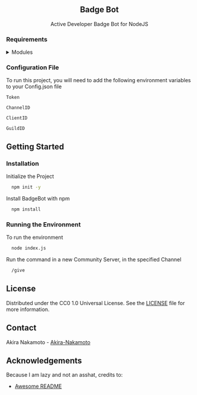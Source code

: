 <div align="center">
  <h2>Badge Bot</h2>  
  <p>Active Developer Badge Bot for NodeJS</p>
</div>

### Requirements

<details>
  <summary>Modules</summary>
  <ul>
    <li><a>@discordjs/rest^1.3.0</a></li>
    <li><a>discord-api-types^1.3.0</a></li>
    <li><a>discord.js^1.3.0</a></li>
    <li><a>fs^0.0.1-security</a></li>
    <li><a>ms^2.1.3</a></li>
  </ul>
</details>

### Configuration File

To run this project, you will need to add the following environment variables to your Config.json file

`Token`

`ChannelID`

`ClientID`

`GuildID`

<!-- Getting Started -->
## 	Getting Started

<!-- Installation -->
### Installation

Initialize the Project

```bash
  npm init -y  
```

Install BadgeBot with npm

```bash
  npm install
```
   
### Running the Environment

To run the environment

```bash
  node index.js
```

Run the command in a new Community Server, in the specified Channel

```bash
  /give
```

<!-- License -->
## License

Distributed under the CC0 1.0 Universal License. See the [LICENSE](https://github.com/Akira-Nakamoto/BadgeBot/LICENSE.md) file for more information.


<!-- Contact -->
## Contact

Akira Nakamoto - [Akira-Nakamoto](https://github.com/Akira-Nakamoto)


<!-- Acknowledgments -->
## Acknowledgements

Because I am lazy and not an asshat, credits to:
 - [Awesome README](https://github.com/matiassingers/awesome-readme)
